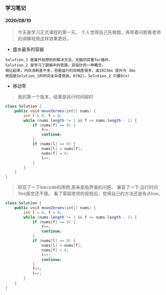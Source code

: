 ### 学习笔记
#### 2020/08/10

> 今天是学习正式课程的第一天。
> 个人觉得自己先做题，再带着问题看老师的讲解视频这样效果更好。
 
- 盛水最多的容器 
``` text
Solution_1 是最开始想到的解决方法，无脑的双重for循环。
Solution_2 是学习了题解中的思路，双指针的一种概念。
相比起来，内存消耗差不多，但是运行时间相差很多，由1023ms 提升为 3ms
原因是Solution_1的时间复杂度很高，O(N2)，Solution_2 只要O(n)
```

- 移动零

> 我的第一个版本，结果是执行时间超时

```java
class Solution {
    public void moveZeroes(int[] nums) {
        int l = 0, f = 0;
        while (nums.length != 1 && f <= nums.length - 1) {
            if (nums[f] == 0) {
                f++;
                continue;
            }
            if (nums[l] == 0) {
                nums[l] = nums[f];
                nums[f] = 0;
                l++;
            }
        }
    }
}
```

> 研究了一下leecode的用例,原来是临界值的问题。
> 兼容了一下,运行时间1ms感觉还不错。
> 看了覃超老师的视频后，觉得自己的方法还是有点low。

```java
class Solution {
    public void moveZeroes(int[] nums) {
        int l = 0, f = 0;
        while (nums.length != 1 && f <= nums.length - 1) {
            if (nums[f] == 0) {
                f++;
                continue;
            }
            if (nums[l] == 0) {
                nums[l] = nums[f];
                nums[f] = 0;
                l++;
                continue;
            }
            f++;
            l++;
        }
    }
}
```